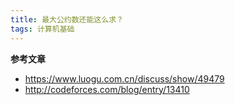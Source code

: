 ```yaml
---
title: 最大公约数还能这么求？
tags: 计算机基础
---
```












**参考文章**

- https://www.luogu.com.cn/discuss/show/49479
- http://codeforces.com/blog/entry/13410